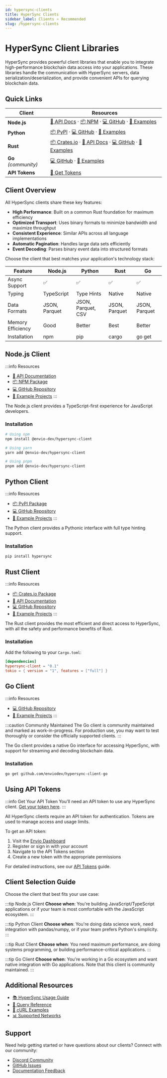 ```yaml
---
id: hypersync-clients
title: HyperSync Clients
sidebar_label: Clients ⭐ Recommended
slug: /hypersync-clients
---
```


# HyperSync Client Libraries

HyperSync provides powerful client libraries that enable you to integrate high-performance blockchain data access into your applications. These libraries handle the communication with HyperSync servers, data serialization/deserialization, and provide convenient APIs for querying blockchain data.

## Quick Links

| Client               | Resources                                                                                                                                                                                                                                                                                     |
| -------------------- | --------------------------------------------------------------------------------------------------------------------------------------------------------------------------------------------------------------------------------------------------------------------------------------------- |
| **Node.js**          | [📝 API Docs](https://enviodev.github.io/hypersync-client-node/) · [📦 NPM](https://www.npmjs.com/package/@envio-dev/hypersync-client) · [💻 GitHub](https://github.com/enviodev/hypersync-client-node) · [🧪 Examples](https://github.com/enviodev/hypersync-client-node/tree/main/examples) |
| **Python**           | [📦 PyPI](https://pypi.org/project/hypersync/) · [💻 GitHub](https://github.com/enviodev/hypersync-client-python) · [🧪 Examples](https://github.com/enviodev/hypersync-client-python/tree/main/examples)                                                                                     |
| **Rust**             | [📦 Crates.io](https://crates.io/crates/hypersync-client) · [📝 API Docs](https://docs.rs/hypersync-client/latest/hypersync_client/) · [💻 GitHub](https://github.com/enviodev/hypersync-client-rust) · [🧪 Examples](https://github.com/enviodev/hypersync-client-rust/tree/main/examples)   |
| **Go** _(community)_ | [💻 GitHub](https://github.com/enviodev/hypersync-client-go) · [🧪 Examples](https://github.com/enviodev/hypersync-client-go/tree/main/examples)                                                                                                                                              |
| **API Tokens**       | [🔑 Get Tokens](./api-tokens.mdx)                                                                                                                                                                                                                                                             |

## Client Overview

All HyperSync clients share these key features:

- **High Performance**: Built on a common Rust foundation for maximum efficiency
- **Optimized Transport**: Uses binary formats to minimize bandwidth and maximize throughput
- **Consistent Experience**: Similar APIs across all language implementations
- **Automatic Pagination**: Handles large data sets efficiently
- **Event Decoding**: Parses binary event data into structured formats

Choose the client that best matches your application's technology stack:

| Feature           | Node.js       | Python             | Rust          | Go            |
| ----------------- | ------------- | ------------------ | ------------- | ------------- |
| Async Support     | ✅            | ✅                 | ✅            | ✅            |
| Typing            | TypeScript    | Type Hints         | Native        | Native        |
| Data Formats      | JSON, Parquet | JSON, Parquet, CSV | JSON, Parquet | JSON, Parquet |
| Memory Efficiency | Good          | Better             | Best          | Better        |
| Installation      | npm           | pip                | cargo         | go get        |

## Node.js Client

:::info Resources

- [📝 API Documentation](https://enviodev.github.io/hypersync-client-node/)
- [📦 NPM Package](https://www.npmjs.com/package/@envio-dev/hypersync-client)
- [💻 GitHub Repository](https://github.com/enviodev/hypersync-client-node)
- [🧪 Example Projects](https://github.com/enviodev/hypersync-client-node/tree/main/examples)
  :::

The Node.js client provides a TypeScript-first experience for JavaScript developers.

### Installation

```bash
# Using npm
npm install @envio-dev/hypersync-client

# Using yarn
yarn add @envio-dev/hypersync-client

# Using pnpm
pnpm add @envio-dev/hypersync-client
```

## Python Client

:::info Resources

- [📦 PyPI Package](https://pypi.org/project/hypersync/)
- [💻 GitHub Repository](https://github.com/enviodev/hypersync-client-python)
- [🧪 Example Projects](https://github.com/enviodev/hypersync-client-python/tree/main/examples)
  :::

The Python client provides a Pythonic interface with full type hinting support.

### Installation

```bash
pip install hypersync
```

## Rust Client

:::info Resources

- [📦 Crates.io Package](https://crates.io/crates/hypersync-client)
- [📝 API Documentation](https://docs.rs/hypersync-client/latest/hypersync_client/)
- [💻 GitHub Repository](https://github.com/enviodev/hypersync-client-rust)
- [🧪 Example Projects](https://github.com/enviodev/hypersync-client-rust/tree/main/examples)
  :::

The Rust client provides the most efficient and direct access to HyperSync, with all the safety and performance benefits of Rust.

### Installation

Add the following to your `Cargo.toml`:

```toml
[dependencies]
hypersync-client = "0.1"
tokio = { version = "1", features = ["full"] }
```

## Go Client

:::info Resources

- [💻 GitHub Repository](https://github.com/enviodev/hypersync-client-go)
- [🧪 Example Projects](https://github.com/enviodev/hypersync-client-go/tree/main/examples)
  :::

:::caution Community Maintained
The Go client is community maintained and marked as work-in-progress. For production use, you may want to test thoroughly or consider the officially supported clients.
:::

The Go client provides a native Go interface for accessing HyperSync, with support for streaming and decoding blockchain data.

### Installation

```bash
go get github.com/enviodev/hypersync-client-go
```

## Using API Tokens

:::info Get Your API Token
You'll need an API token to use any HyperSync client. [Get your token here](./api-tokens.mdx).
:::

All HyperSync clients require an API token for authentication. Tokens are used to manage access and usage limits.

To get an API token:

1. Visit the [Envio Dashboard](https://dash.envio.dev)
2. Register or sign in with your account
3. Navigate to the API Tokens section
4. Create a new token with the appropriate permissions

For detailed instructions, see our [API Tokens](./api-tokens.mdx) guide.

## Client Selection Guide

Choose the client that best fits your use case:

:::tip Node.js Client
**Choose when**: You're building JavaScript/TypeScript applications or if your team is most comfortable with the JavaScript ecosystem.
:::

:::tip Python Client
**Choose when**: You're doing data science work, need integration with pandas/numpy, or if your team prefers Python's simplicity.
:::

:::tip Rust Client
**Choose when**: You need maximum performance, are doing systems programming, or building performance-critical applications.
:::

:::tip Go Client
**Choose when**: You're working in a Go ecosystem and want native integration with Go applications. Note that this client is community maintained.
:::

## Additional Resources

- [📚 HyperSync Usage Guide](./hypersync-usage)
- [📝 Query Reference](./hypersync-query)
- [🧪 cURL Examples](./hypersync-curl-examples)
- [📊 Supported Networks](./hypersync-supported-networks)

## Support

Need help getting started or have questions about our clients? Connect with our community:

- [Discord Community](https://discord.gg/Q9qt8gZ2fX)
- [GitHub Issues](https://github.com/enviodev)
- [Documentation Feedback](https://github.com/enviodev/docs/issues)

```

```
